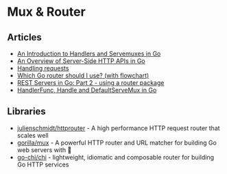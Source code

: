 # Mux & Router

## Articles
- [An Introduction to Handlers and Servemuxes in Go](https://www.alexedwards.net/blog/an-introduction-to-handlers-and-servemuxes-in-go)
- [An Overview of Server-Side HTTP APIs in Go](https://betterprogramming.pub/overview-of-server-side-http-apis-in-go-44f052737e4b)
- [Handling requests](https://livebook.manning.com/book/go-web-programming/chapter-3/1)
- [Which Go router should I use? (with flowchart)](https://www.alexedwards.net/blog/which-go-router-should-i-use)
- [REST Servers in Go: Part 2 - using a router package](https://eli.thegreenplace.net/2021/rest-servers-in-go-part-2-using-a-router-package/)
- [HandlerFunc, Handle and DefaultServeMux in Go](https://echorand.me/posts/golang-dissecting-listen-and-serve/)
## Libraries
- [julienschmidt/httprouter](https://github.com/julienschmidt/httprouter) - A high performance HTTP request router that scales well
- [gorilla/mux](https://github.com/gorilla/mux) - A powerful HTTP router and URL matcher for building Go web servers with 🦍
- [go-chi/chi](https://github.com/go-chi/chi) - lightweight, idiomatic and composable router for building Go HTTP services